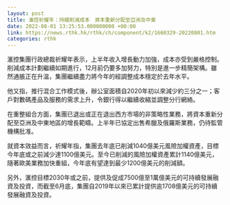 ```yaml
---
layout: post
title: 滙控祈耀年：持續削減成本　資本重新分配至亞洲及中東
date: 2022-08-01 13:25:53.000000000 +08:00
link: https://news.rthk.hk/rthk/ch/component/k2/1660329-20220801.htm
categories: rthk
---
```


滙控集團行政總裁祈耀年表示，上半年收入增長動力加強，成本亦受到嚴格控制。削減成本計劃繼續如期進行，12月前仍要多加努力，特別是進一步精簡架構。雖然通脹正在升溫，集團繼續盡力將今年的經調整成本穩定於去年水平。

他又指，推行混合工作模式後，辦公室面積自2020年初以來減少約三分之一；客戶對數碼產品及服務的需求上升，令銀行得以繼續收縮並調整分行網絡。

在重整組合方面，集團已退出或正在退出西方市場的非策略性業務，將資本重新分配至亞洲及中東地區的增長範疇。上半年已協定出售希臘及俄羅斯業務，仍待監管機構批准。

就資本效益而言，祈耀年指，集團去年底已削減1040億美元風險加權資產，目標今年底或之前減少達1100億美元。至今已削減的風險加權資產累計1140億美元，隨著歐美業務加快重組，今年底有望達到最少1200億美元的削減額。

另外，滙控目標2030年或之前，提供及促成7500億至1萬億美元的可持續發展融資及投資，而截至6月底，集團自2019年以來已累計提供逾1708億美元的可持續發展融資及投資。
